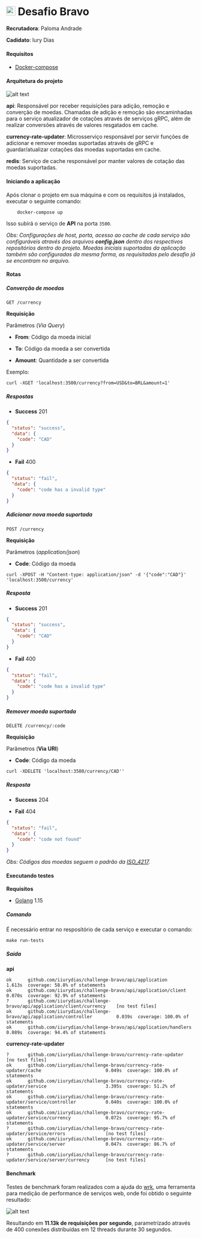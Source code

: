 # <img src="https://avatars1.githubusercontent.com/u/7063040?v=4&s=200.jpg" alt="HU" width="24" /> Desafio Bravo

**Recrutadora**: Paloma Andrade

**Cadidato**: Iury Dias

#### Requisitos

* [Docker-compose](https://docs.docker.com/compose/install/)

#### Arquitetura do projeto

![alt text](https://github.com/iiurydias/challenge-bravo/blob/master/architecture.png?raw=true "Arquitetura do projeto")

**api**: Responsável por receber requisições para adição, remoção e converção de moedas. Chamadas de adição e remoção são encaminhadas para o serviço atualizador de cotações através de serviços gRPC, além de realizar conversões através de valores resgatados em cache.

**currency-rate-updater**: Microsserviço responsável por servir funções de adicionar e remover moedas suportadas através de gRPC e guardar/atualizar cotações das moedas suportadas em cache.

**redis**: Serviço de cache responsável por manter valores de cotação das moedas suportadas.

#### Iniciando a aplicação
Após clonar o projeto em sua máquina e com os requisitos já instalados, executar o seguinte comando:
```shell script
    docker-compose up
```
Isso subirá o serviço de **API** na porta ```3500```.

*Obs: Configurações de host, porta, acesso ao cache de cada serviço são configuráveis através dos arquivos **config.json** dentro dos respectivos repositórios dentro do projeto. Moedas iniciais suportadas da aplicação também são configuradas da mesma forma, as requisitadas pelo desafio já se encontram no arquivo.*

#### Rotas

##### Converção de moedas

```GET /currency```

**Requisição**

Parâmetros (*Via Query*)

* **From**: Código da moeda inicial
     
* **To**: Código da moeda a ser convertida
    
* **Amount**: Quantidade a ser convertida

Exemplo:

```curl -XGET 'localhost:3500/currency?from=USD&to=BRL&amount=1'```

##### Respostas

+ **Success** 201

```json
{
  "status": "success",
  "data": {
    "code": "CAD"
  }
}  
``` 
+ **Fail** 400

```json
{
  "status": "fail",
  "data": {
    "code": "code has a invalid type"
  }
}    
``` 

##### Adicionar nova moeda suportada

```POST /currency```

**Requisição**

Parâmetros (*application/json*)

* **Code**: Código da moeda 

```curl -XPOST -H "Content-type: application/json" -d '{"code":"CAD"}' 'localhost:3500/currency'```

##### Resposta

+ **Success** 201

```json
{
  "status": "success",
  "data": {
    "code": "CAD"
  }
}  
``` 
+ **Fail** 400

```json
{
  "status": "fail",
  "data": {
    "code": "code has a invalid type"
  }
}    
```  

##### Remover moeda suportada

```DELETE /currency/:code```

**Requisição**

Parâmetros (**Via URI**)

* **Code**: Código da moeda

```curl -XDELETE 'localhost:3500/currency/CAD''```

##### Resposta

+ **Success** 204

+ **Fail** 404

```json
{
  "status": "fail",
  "data": {
    "code": "code not found"
  }
}   
```  

*Obs: Códigos das moedas seguem o padrão da [ISO_4217](https://en.wikipedia.org/wiki/ISO_4217).*

#### Executando testes

**Requisitos**

* [Golang](https://golang.org/doc/install) 1.15

##### Comando

É necessário entrar no respositório de cada serviço e executar o comando:

```make run-tests```

##### Saída

**api**

```
ok      github.com/iiurydias/challenge-bravo/api/application                    1.613s  coverage: 58.8% of statements
ok      github.com/iiurydias/challenge-bravo/api/application/client             0.070s  coverage: 92.9% of statements
?       github.com/iiurydias/challenge-bravo/api/application/client/currency    [no test files]
ok      github.com/iiurydias/challenge-bravo/api/application/controller         0.039s  coverage: 100.0% of statements
ok      github.com/iiurydias/challenge-bravo/api/application/handlers           0.089s  coverage: 94.4% of statements
```

**currency-rate-updater**

```
?       github.com/iiurydias/challenge-bravo/currency-rate-updater                              [no test files]
ok      github.com/iiurydias/challenge-bravo/currency-rate-updater/cache                        0.049s  coverage: 100.0% of statements
ok      github.com/iiurydias/challenge-bravo/currency-rate-updater/service                      3.395s  coverage: 51.2% of statements
ok      github.com/iiurydias/challenge-bravo/currency-rate-updater/service/controller           0.040s  coverage: 100.0% of statements
ok      github.com/iiurydias/challenge-bravo/currency-rate-updater/service/currency             0.072s  coverage: 95.7% of statements
?       github.com/iiurydias/challenge-bravo/currency-rate-updater/service/errors               [no test files]
ok      github.com/iiurydias/challenge-bravo/currency-rate-updater/service/server               0.047s  coverage: 86.7% of statements
?       github.com/iiurydias/challenge-bravo/currency-rate-updater/service/server/currency      [no test files]
```

#### Benchmark

Testes de benchmark foram realizados com a ajuda do [wrk](https://github.com/wg/wrk), uma ferramenta para medição de performance de serviços web, onde foi obtido o seguinte resultado:

![alt text](https://github.com/iiurydias/challenge-bravo/blob/master/benchmark.png?raw=true "Arquitetura do projeto")

Resultando em **11.13k de requisições por segundo**, parametrizado através de 400 conexões distribuídas em 12 threads durante 30 segundos.